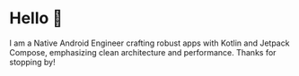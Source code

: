 # Hello 👋

I am a Native Android Engineer crafting robust apps with Kotlin and Jetpack Compose, emphasizing clean architecture and performance. Thanks for stopping by!
